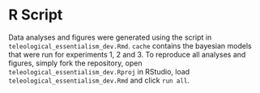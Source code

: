 # R Script

Data analyses and figures were generated using the script in `teleological_essentialism_dev.Rmd`. `cache` contains the bayesian models that were run for experiments 1, 2 and 3. To reproduce all analyses and figures, simply fork the repository, open `teleological_essentialism_dev.Rproj` in RStudio, load `teleological_essentialism_dev.Rmd` and click `run all`.